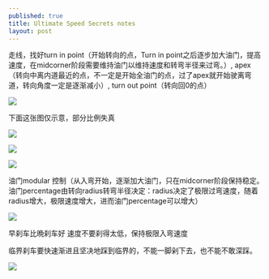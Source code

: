 ```yaml
---
published: true
title: Ultimate Speed Secrets notes
layout: post
---
```

走线，找好turn in point（开始转向的点，Turn in point之后逐步加大油门，提高速度，在midcorner阶段需要维持油门以维持速度和转弯半径来过弯。）, apex（转向中离内道最近的点，不一定是开始全油门的点，过了apex就开始驶离弯道，转向角度一定是逐渐减小）, turn out point（转向回0的点）

![](https://res.cloudinary.com/goooooouwa/image/upload/v1545211605/Ultimate%20Speed%20Secrets%20notes/1.jpg)

下面这张图仅示意，部分比例失真

![](https://res.cloudinary.com/goooooouwa/image/upload/v1545211360/Ultimate%20Speed%20Secrets%20notes/2.jpg)



![](https://res.cloudinary.com/goooooouwa/image/upload/v1545211363/Ultimate%20Speed%20Secrets%20notes/3.jpg)



![](https://res.cloudinary.com/goooooouwa/image/upload/v1545211456/Ultimate%20Speed%20Secrets%20notes/IMG_2938.jpg)


油门modular 控制（从入弯开始，逐渐加大油门，只在midcorner阶段保持稳定。油门percentage由转向radius转弯半径决定：radius决定了极限过弯速度，随着radius增大，极限速度增大，进而油门percentage可以增大）


![](https://res.cloudinary.com/goooooouwa/image/upload/v1545211459/Ultimate%20Speed%20Secrets%20notes/5.jpg)



早刹车比晩刹车好
速度不要刹得太低，保持极限入弯速度

临界刹车要快速渐进且坚决地踩到临界的，不能一脚剁下去，也不能不敢深踩。


![](https://res.cloudinary.com/goooooouwa/image/upload/v1545211462/Ultimate%20Speed%20Secrets%20notes/6.jpg)
